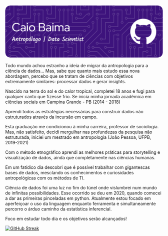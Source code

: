 ![Header](./github-header-image.png)

Todo mundo achou estranho a ideia de migrar da antropologia para a ciência de dados...
Mas, sabe que quanto mais estudo essa nova abordagem, percebo que se tratam de ciências 
com objetivos extremamente similares: processar dados e gerar insights.



Nascido na terra do sol e do calor tropical, completei 18 anos e fugi para qualquer
canto que fizesse frio. Se inicia minha jornada acadêmica em ciências sociais em 
Campina Grande - PB (2014 - 2018)

Aprendi todos as estratégias necessárias para construir dados não estruturados através 
da incursão em campo.

Esta graduação me condicionou à minha carreira, professor de sociologia. Mas, não
satisfeito, decidi mergulhar nas profundezas da pesquisa não estruturada, iniciei 
um mestrado em antropologia (João Pessoa, UFPB, 2019-2021)

Com o método etnográfico aprendi as melhores práticas para storytelling e 
visualização de dados, ainda que completamente nas ciências humanas.

Em um fatídico dia descobri que é possível trabalhar com gigantescas bases de dados,
mesclando os conhecimentos e curiosidades antropológicas com os métodos de TI.

Ciência de dados foi uma luz no fim do túnel onde vislumbrei num mundo de infinitas
possibilidades. Esse ocorrido se deu em 2020, quando comecei a dar as primeiras
pinceladas em python. Atualmente estou focado em aperfeiçoar o uso da linguagem 
enquanto ferramenta e simultaneamente percorro o árduo caminho da estatística
inferencial.


Foco em estudar todo dia e os objetivos serão alcançados!


 [![GitHub Streak](http://github-readme-streak-stats.herokuapp.com?user=CaioBaima&theme=tokyonight_duo&locale=pt-br)](https://git.io/streak-stats) 
